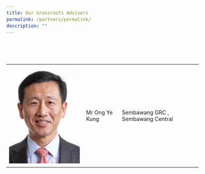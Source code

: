 ```yaml
---
title: Our Grassroots Advisers
permalink: /partners/permalink/
description: ""
---
```


<table> 
<tr> 
<td><img src="/images/Mr Ong Ye Kung.jpg" alt="How Koon Jauw" style="width:300px;"/></td> 
<td>Mr Ong Ye Kung </td>
<td>Sembawang GRC , Sembawang Central</td>

  </tr>
